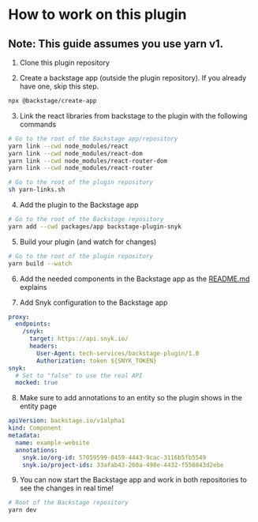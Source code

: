# How to work on this plugin

## Note: This guide assumes you use yarn v1.

1. Clone this plugin repository

2. Create a backstage app (outside the plugin repository). If you already have one, skip this step.

```bash
npx @backstage/create-app
```

3. Link the react libraries from backstage to the plugin with the following commands

```bash
# Go to the root of the Backstage app/repository
yarn link --cwd node_modules/react
yarn link --cwd node_modules/react-dom
yarn link --cwd node_modules/react-router-dom
yarn link --cwd node_modules/react-router

# Go to the root of the plugin repository
sh yarn-links.sh
```

4. Add the plugin to the Backstage app

```bash
# Go to the root of the Backstage repository
yarn add --cwd packages/app backstage-plugin-snyk
```

5. Build your plugin (and watch for changes)

```bash
# Go to the root of the plugin repository
yarn build --watch
```

6. Add the needed components in the Backstage app as the [README.md](../README.md) explains

7. Add Snyk configuration to the Backstage app

```yaml
proxy:
  endpoints:
    /snyk:
      target: https://api.snyk.io/
      headers:
        User-Agent: tech-services/backstage-plugin/1.0
        Authorization: token ${SNYK_TOKEN}
snyk:
  # Set to "false" to use the real API
  mocked: true
```

8. Make sure to add annotations to an entity so the plugin shows in the entity page

```yaml
apiVersion: backstage.io/v1alpha1
kind: Component
metadata:
  name: example-website
  annotations:
    snyk.io/org-id: 57059599-0459-4443-9cac-3116b5fb5549
    snyk.io/project-ids: 33afab43-260a-498e-4432-f556843d2ebe
```

9. You can now start the Backstage app and work in both repositories to see the changes in real time!

```bash
# Root of the Backstage repository
yarn dev
```
